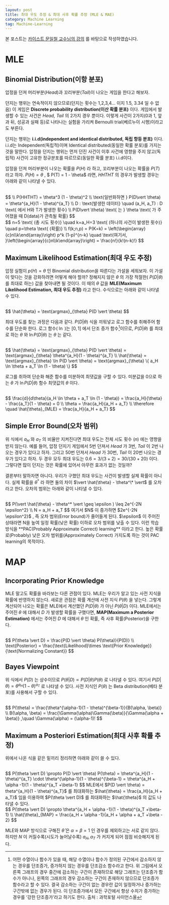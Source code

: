 ```yaml
---
layout: post
title: 최대 우도 추정 & 최대 사후 확률 추정 (MLE & MAE)
category: Machine Learning
tag: Machine-Learning
---
```


본 포스트는 [카이스트 문일철 교수님의 강의](https://www.edwith.org/machinelearning1_17/joinLectures/9738) 를 바탕으로 작성하였습니다.



# MLE

## Binomial Distribution(이항 분포)

압정을 던져 머리부분(*Head*)과 꼬리부분(*Tail*)이 나오는 게임을 한다고 해보자. 

던지는 행위는 연속적이지 않으므로(던지는 횟수는 1,2,3,4... 이지 1.5, 3.34 일 수 없음) 이 게임은 **Discrete probability distribution(이산 확률 분포)** 이다. 게임에서 발생할 수 있는 사건은 *Head, Tail* 의 2가지 경우 뿐이다. 이렇게 사건이 2가지(0과 1, 앞과 뒤, 성공과 실패 등)로 나타나는 실험을 가리켜 Bernoulli trial(베르누이 시행)이라고도 부른다.

던지는 행위는 **i.i.d(independent and identical distributed, 독립 항등 분포)** 이다. i.i.d는 Independent(독립적)이며 Identical distributed(동일한 확률 분포)를 가지는 것을 말한다. 압정을 던지는 행위는 먼저 던진 사건이 이후 사건에 영향을 주지 않고(독립적) 사건이 고유한 정규분포를 따르므로(동일한 확률 분포) i.i.d이다.

압정을 던져 머리부분이 나오는 확률을 $P(H)$ 라 하고, 꼬리부분이 나오는 확률을 $P(T)$ 라고 하자. $P(H) = \theta$ , $ P(T) = 1 - \theta$  라면, $HHTHT$ 의 경우가 발생할 경우는 아래와 같이 나타낼 수 있다.

<br>
$$
\\
P(HHTHT) = \theta^3 (1 - \theta)^2 \\
\text{일반화하면 } P(D\vert \theta) = \theta^{a_H}(1 - \theta)^{a_T} \\
D : \text{발생한 데이터} \quad (a_H, a_T) : D \text{ 에서 H와 T가 발생한 횟수} \\
P(D\vert \theta) \text{ 는 } \theta \text{ 가 주어졌을 때 D(data)가 관측될 확률}
$$

<br>
$$
n=5 \text{ (총 시도 횟수)} \quad k=a_H=3 \text{ (하나의 사건이 발생한 횟수)} \quad p=\theta \text{ (확률)} \\ 
f(k;n,p) = P(K=k) = \left(\begin{array}{c}n\\k\end{array}\right) p^k (1-p)^{n-k}  \quad \text{여기서, }\left(\begin{array}{c}n\\k\end{array}\right) = \frac{n!}{k!(n-k)!}
$$



## Maximum Likelihood Estimation(최대 우도 추정)

압정 실험이 $p(H) = \theta$ 인 Binomial distribution을 따른다는 가설을 세워보자. 이 가설이 맞다는 것을 강화하려면 어떻게 해야 할까? 정해지지 않은 $\theta$ 의 가장 적절한( $P(D \vert \theta)$ 를 최대로 하는) 값을 찾아내면 될 것이다. 이 때의 $\theta$ 값을 **MLE(Maximum Likelihood Estimation, 최대 우도 추정)** 라고 한다. 수식으로는 아래와 같이 나타낼 수 있다. 

<br>
$$
\hat{\theta} = \text{argmax}_{\theta} P(D \vert \theta)
$$

최대 우도를 찾는 과정은 다음과 같다. $P(D \vert \theta)$ 식을 끼워넣고 로그 함수를 취해주어 함수를 단순화 한다. 로그 함수( $\ln$ )는 $[0,1]$ 에서 단조 증가 함수[^1]이므로, $P(D \vert \theta)$ 를 최대로 하는 $\theta$ 와 $\ln P(D \vert \theta)$ 는 $\theta$ 는 같다. 

<br>
$$
\hat{\theta} = \text{argmax}_{\theta} P(D \vert \theta) = \text{argmax}_{\theta} \theta^{a_H}(1 - \theta)^{a_T} \\
\hat{\theta} = \text{argmax}_{\theta} \ln P(D \vert \theta) = \text{argmax}_{\theta} \{ a_H \ln \theta + a_T \ln (1 - \theta) \}
$$

로그를 취하여 단순화 해준 함수를 미분하여 최댓값을 구할 수 있다. 미분값을 0으로 하는 $\theta$ 가 $\ln P(D \vert \theta)$ 함수 최댓값의 $\theta$ 이다.

<br>
$$
\frac{d}{d\theta}(a_H \ln \theta + a_T \ln (1 - \theta)) = \frac{a_H}{\theta} - \frac{a_T}{1 - \theta} = 0 \\
\theta = \frac{a_H}{a_H + a_T} \\
\therefore \quad \hat{\theta}_{MLE} = \frac{a_H}{a_H + a_T}
$$


## Simple Error Bound(오차 범위)

위 식에서 $a_H$ 와 $a_T$ 의 비율만 지켜진다면 최대 우도는 전체 시도 횟수 $(n)$ 에는 영향을 받지 않는다. 예를 들어, 압정 던지기 게임에서 5번 던져서 *Head* 가 3번, *Tail* 이 2번 나오는 경우가 있다고 하자. 그리고 50번 던져서 *Head* 가 30번, *Tail* 이 20번 나오는 경우가 있다고 하자. 두 경우 모두 최대 우도는 $0.6 = 3/(3+2) = 30/(30+20)$ 이다. 그렇다면 많이 던지는 것은 확률에 있어서 아무런 효과가 없는 것일까?

결론부터 말하자면 아니다. 우리가 구했던 최대 우도는 사건이 발생할 실제 확률이 아니다. 실제 확률을 $\theta^*$ 라 하면 둘의 차이 $\vert \hat{\theta} - \theta^\* \vert$ 를 오차라고 한다. 오차의 범위는 아래와 같이 나타낼 수 있다.

<br>
$$
P(\vert \hat{\theta} - \theta^* \vert \geq \epsilon ) \leq 2e^{-2N \epsilon^2} \\
N = a_H + a_T
$$
여기서 $N$ 이 증가하면 $2e^{-2N \epsilon^2}$ , 즉 오차 범위(Error bound)가 줄어들게 된다. $\epsilon$ 이 주어진 상태라면 N을 높여 일정 확률(낮은 확률) 이하로 오차 범위를 낮출 수 있다. 이런 학습 방식을 **PAC(Probably Approximate Correct) learning** 이라고 한다. 높은 확률로(Probably) 낮은 오차 범위를(Approximately Correct) 가지도록 하는 것이 PAC learning의 목적이다.



# MAP

## Incorporating Prior Knowledge

MLE 말고도 확률을 바라보는 다른 관점이 있다. MLE는 우리가 알고 있는 사전 지식을 확률에 반영하지 않는다. 새로운 관점은 확률 계산에 사전 지식 $P(\theta )$ 을 넣는다. 그렇게 계산되어 나오는 확률은 MLE에서 계산했던 $P(D \vert \theta)$ 가 아닌 $P(\theta \vert D)$ 이다. MLE에서는 주어진 $\theta$ 에 대해서 $D$ 가 발생할 확률을 구했다면, **MAP(Maximum a Posterior Estimation)** 에서는 주어진 $D$ 에 대해서 $\theta$ 인 확률, 즉 사후 확률(Posterior)을 구한다.

<br>
$$
P(\theta \vert D) = \frac{P(D \vert \theta) P(\theta)}{P(D)} \\
\text{Posterior} = \frac{\text{Likelihood}\times \text{Prior Knowledge}}{\text{Normalizing Constant}}
$$


## Bayes Viewpoint

위 식에서 $P(D)$ 는 상수이므로 $P(\theta \vert D) \propto P(D \vert \theta) P(\theta)$ 로 나타낼 수 있다. 여기서 $P(D \vert \theta) = \theta^{a_H}(1 - \theta)^{a_T}$ 로 나타낼 수 있다. 사전 지식인 $P(\theta)$ 는 Beta distribution(베타 분포)를 사용해서 구할 수 있다.

<br>
$$
P(\theta) = \frac{\theta^{\alpha-1}(1 - \theta)^{\beta-1}}{B(\alpha, \beta)} \\
B(\alpha, \beta) = \frac{\Gamma(\alpha)\Gamma(\beta)}{\Gamma(\alpha + \beta)} ,\quad \Gamma(\alpha) = (\alpha-1)!
$$


## Maximum a Posteriori Estimation(최대 사후 확률 추정)

위에서 나온 식을 같은 밑끼리 정리하면 아래와 같이 쓸 수 있다. 

<br>
$$
P(\theta \vert D) \propto P(D \vert \theta) P(\theta) =  \theta^{a_H}(1 - \theta)^{a_T} \cdot \theta^{\alpha-1}(1 - \theta)^{\beta-1} = \theta^{a_H + \alpha -1}(1 - \theta)^{a_T +\beta-1}
$$
MLE에서 $P(D \vert \theta) = theta^{a_H}(1 - \theta)^{a_T}$ 를 최대화하는 $\hat{\theta} = \frac{a_H}{a_H + a_T}$ 임을 이용하여  $P(\theta \vert D)$ 를 최대화하는 $\hat{\theta}$ 의 값도 나타낼 수 있다.

<br>
$$
P(\theta \vert D) \propto \theta^{a_H + \alpha -1}(1 - \theta)^{a_T +\beta-1} \\
\hat{\theta}_{MAP} = \frac{a_H + \alpha -1}{a_H + \alpha + a_T +\beta - 2}
$$


MLE와 MAP 방식으로 구해진 $\hat{\theta}$ 은 $\alpha=\beta=1$ 인 경우를 제외하고는 서로 같지 않다. 하지만 $N$ 이 커질수록(시도가 늘어날수록) $a_H , a_T$ 가 커지게 되어 점점 비슷해지게 된다. 



[^1]: 어떤 수열이나 함수가 있을 때, 해당 수열이나 함수가 정의된 구간에서 감소하지 않는 경우를 단조증가, 증가하지 않는 경우를 단조감소 함수라고 한다. 위 그림에서 오른쪽 그래프의 경우 중간에 감소하는 구간이 존재하므로 해당 그래프는 단조증가 함수가 아니나, 왼쪽의 그래프의 경우 감소하는 구간이 존재하지 않으므로 단조증가 함수라고 할 수 있다. 결국 감소하는 구간이 없는 경우란 값이 일정하거나 증가하는 구간밖에 없는 경우가 된다. 이 단조증가에서 모든 구간에서 항상 수치가 증가하는 경우를 ‘강한 단조증가’라고 하기도 한다. 출처 : 과학포털 사이언스올